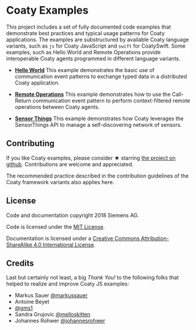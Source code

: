 # Coaty Examples

This project includes a set of fully documented code examples that demonstrate
best practices and typical usage patterns for Coaty applications. The examples
are substructured by available Coaty language variants, such as `js` for Coaty
JavaScript and `swift` for CoatySwift. Some examples, such as Hello World and
Remote Operations provide interoperable Coaty agents programmed in different
language variants.

* [**Hello
  World**](https://github.com/coatyio/coaty-examples/tree/master/hello-world/js)
  This example demonstrates the basic use of communication event patterns to
  exchange typed data in a distributed Coaty application.

* [**Remote
  Operations**](https://github.com/coatyio/coaty-examples/tree/master/remote-operations/js)
  This example demonstrates how to use the Call-Return communication event
  pattern to perform context-filtered remote operations between Coaty agents.

* [**Sensor
  Things**](https://github.com/coatyio/coaty-examples/tree/master/sensor-things/js)
  This example demonstrates how Coaty leverages the SensorThings API to manage a
  self-discovering network of sensors.

## Contributing

If you like Coaty examples, please consider &#x2605; starring [the project on
github](https://github.com/coatyio/coaty-examples). Contributions are welcome
and appreciated.

The recommended practice described in the contribution guidelines of the Coaty
framework variants also applies here.

## License

Code and documentation copyright 2018 Siemens AG.

Code is licensed under the [MIT License](https://opensource.org/licenses/MIT).

Documentation is licensed under a
[Creative Commons Attribution-ShareAlike 4.0 International License](http://creativecommons.org/licenses/by-sa/4.0/).

## Credits

Last but certainly not least, a big *Thank You!* to the following folks that
helped to realize and improve Coaty JS examples:

* Markus Sauer [@markussauer](https://github.com/markussauer)
* Antoine Beyet
* [@gms1](https://github.com/gms1)
* Sandra Grujovic [@melloskitten](https://github.com/melloskitten)
* Johannes Rohwer [@johannesrohwer](https://github.com/johannesrohwer)
